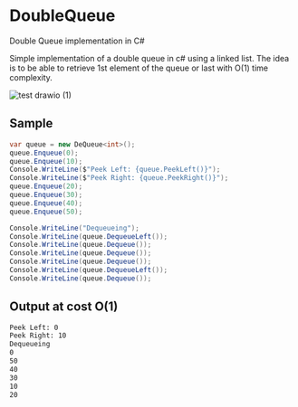 # DoubleQueue

Double Queue implementation in C#

Simple implementation of a double queue in c# using a linked list. The idea is to be able to retrieve 1st element of the queue or last with O(1) time complexity. 

![test drawio (1)](https://user-images.githubusercontent.com/7347994/185736288-c42419b8-5943-44c7-9872-784795e4a9ac.png)

## Sample

```c#
var queue = new DeQueue<int>();
queue.Enqueue(0);
queue.Enqueue(10);
Console.WriteLine($"Peek Left: {queue.PeekLeft()}");
Console.WriteLine($"Peek Right: {queue.PeekRight()}");
queue.Enqueue(20);
queue.Enqueue(30);
queue.Enqueue(40);
queue.Enqueue(50);

Console.WriteLine("Dequeueing");
Console.WriteLine(queue.DequeueLeft());
Console.WriteLine(queue.Dequeue());
Console.WriteLine(queue.Dequeue());
Console.WriteLine(queue.Dequeue());
Console.WriteLine(queue.DequeueLeft());
Console.WriteLine(queue.Dequeue());
```

## Output at cost O(1)

```bash
Peek Left: 0
Peek Right: 10
Dequeueing
0
50
40
30
10
20
```
